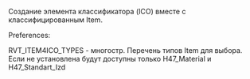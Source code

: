 Создание элемента классификатора (ICO) вместе с классифицированным Item.

Preferences:

RVT_ITEM4ICO_TYPES - многостр. Перечень типов Item для выбора. Если не установлена будут доступны только H47_Material и H47_Standart_Izd
